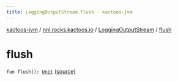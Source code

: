 ```yaml
---
title: LoggingOutputStream.flush - kactoos-jvm
---
```


[kactoos-jvm](../../index.html) / [nnl.rocks.kactoos.io](../index.html) / [LoggingOutputStream](index.html) / [flush](./flush.html)

# flush

`fun flush(): `[`Unit`](https://kotlinlang.org/api/latest/jvm/stdlib/kotlin/-unit/index.html) [(source)](https://github.com/neonailol/kactoos/blob/master/kactoos-jvm/src/main/kotlin/nnl/rocks/kactoos/io/LoggingOutputStream.kt#L92)